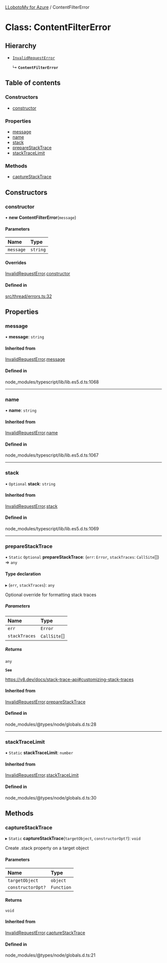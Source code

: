 [LLobotoMy for Azure](../README.md) / ContentFilterError

# Class: ContentFilterError

## Hierarchy

- [`InvalidRequestError`](InvalidRequestError.md)

  ↳ **`ContentFilterError`**

## Table of contents

### Constructors

- [constructor](ContentFilterError.md#constructor)

### Properties

- [message](ContentFilterError.md#message)
- [name](ContentFilterError.md#name)
- [stack](ContentFilterError.md#stack)
- [prepareStackTrace](ContentFilterError.md#preparestacktrace)
- [stackTraceLimit](ContentFilterError.md#stacktracelimit)

### Methods

- [captureStackTrace](ContentFilterError.md#capturestacktrace)

## Constructors

### constructor

• **new ContentFilterError**(`message`)

#### Parameters

| Name | Type |
| :------ | :------ |
| `message` | `string` |

#### Overrides

[InvalidRequestError](InvalidRequestError.md).[constructor](InvalidRequestError.md#constructor)

#### Defined in

[src/thread/errors.ts:32](https://github.com/paztek/llobotomy-azure/blob/f426db6/src/thread/errors.ts#L32)

## Properties

### message

• **message**: `string`

#### Inherited from

[InvalidRequestError](InvalidRequestError.md).[message](InvalidRequestError.md#message)

#### Defined in

node_modules/typescript/lib/lib.es5.d.ts:1068

___

### name

• **name**: `string`

#### Inherited from

[InvalidRequestError](InvalidRequestError.md).[name](InvalidRequestError.md#name)

#### Defined in

node_modules/typescript/lib/lib.es5.d.ts:1067

___

### stack

• `Optional` **stack**: `string`

#### Inherited from

[InvalidRequestError](InvalidRequestError.md).[stack](InvalidRequestError.md#stack)

#### Defined in

node_modules/typescript/lib/lib.es5.d.ts:1069

___

### prepareStackTrace

▪ `Static` `Optional` **prepareStackTrace**: (`err`: `Error`, `stackTraces`: `CallSite`[]) => `any`

#### Type declaration

▸ (`err`, `stackTraces`): `any`

Optional override for formatting stack traces

##### Parameters

| Name | Type |
| :------ | :------ |
| `err` | `Error` |
| `stackTraces` | `CallSite`[] |

##### Returns

`any`

**`See`**

https://v8.dev/docs/stack-trace-api#customizing-stack-traces

#### Inherited from

[InvalidRequestError](InvalidRequestError.md).[prepareStackTrace](InvalidRequestError.md#preparestacktrace)

#### Defined in

node_modules/@types/node/globals.d.ts:28

___

### stackTraceLimit

▪ `Static` **stackTraceLimit**: `number`

#### Inherited from

[InvalidRequestError](InvalidRequestError.md).[stackTraceLimit](InvalidRequestError.md#stacktracelimit)

#### Defined in

node_modules/@types/node/globals.d.ts:30

## Methods

### captureStackTrace

▸ `Static` **captureStackTrace**(`targetObject`, `constructorOpt?`): `void`

Create .stack property on a target object

#### Parameters

| Name | Type |
| :------ | :------ |
| `targetObject` | `object` |
| `constructorOpt?` | `Function` |

#### Returns

`void`

#### Inherited from

[InvalidRequestError](InvalidRequestError.md).[captureStackTrace](InvalidRequestError.md#capturestacktrace)

#### Defined in

node_modules/@types/node/globals.d.ts:21
